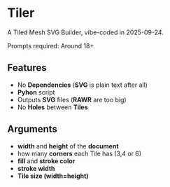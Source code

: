 # Tiler
A Tiled Mesh SVG Builder, vibe-coded in 2025-09-24.

Prompts required: Around 18+

## Features
- No **Dependencies** (**SVG** is plain text after all)
- **Pyhon** script
- Outputs **SVG** files (**RAWR** are too big)
- No **Holes** between **Tiles**

## Arguments
- **width** and **height** of the **document**
- how many **corners** each Tile has (3,4 or 6)
- **fill** and **stroke color**
- **stroke width**
- **Tile size (width=height)**
